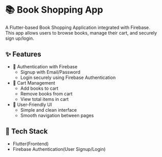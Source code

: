 # 📚 Book Shopping App  

A Flutter-based Book Shopping Application integrated with Firebase.  
This app allows users to browse books, manage their cart, and securely sign up/login.  

## ✨ Features  
- 🔐 Authentication with Firebase 
  - Signup with Email/Password  
  - Login securely using Firebase Authentication  
- 🛒 Cart Management  
  - Add books to cart  
  - Remove books from cart  
  - View total items in cart  
- 🎨 User-Friendly UI 
  - Simple and clean interface  
  - Smooth navigation between pages  

## 🚀 Tech Stack  
- Flutter(Frontend)  
- Firebase Authentication(User Signup/Login)  
